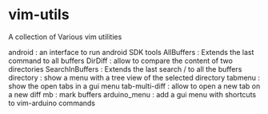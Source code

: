 # vim-utils
A collection of Various vim utilities

  android         : an interface to run android SDK tools
  AllBuffers      : Extends the last command to all buffers
  DirDiff         : allow to compare the content of two directories
  SearchInBuffers : Extends the last search <ESC>/ to all the buffers
  directory       : show a menu with a tree view of the selected directory
  tabmenu         : show the open tabs in a gui menu
  tab-multi-diff  : allow to open a new tab on a new diff
  mb              : mark buffers
  arduino_menu    : add a gui menu with shortcuts to vim-arduino commands

